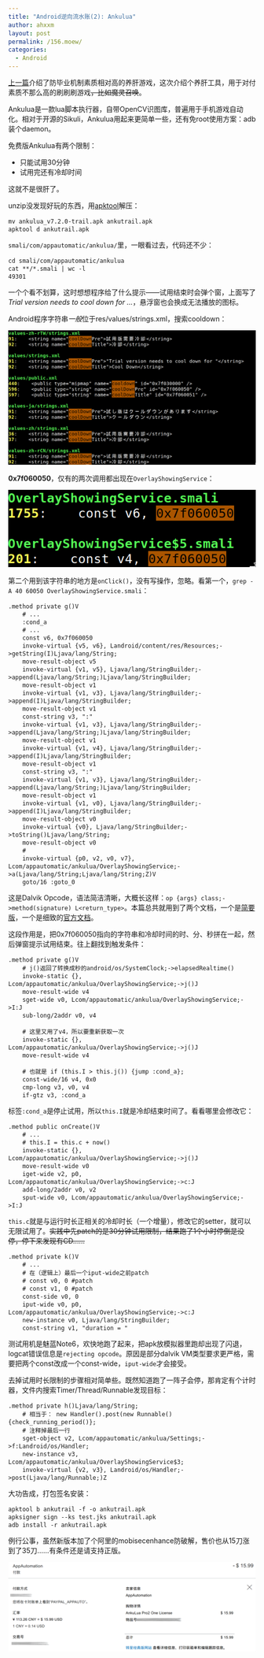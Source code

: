 ```yaml
---
title: "Android逆向流水账(2): Ankulua"
author: ahxxm
layout: post
permalink: /156.moew/
categories:
  - Android
---
```


[上一篇](https://ahxxm.com/155.moew/)介绍了防毕业机制素质相对高的养肝游戏，这次介绍个养肝工具，用于对付素质不那么高的刷刷刷游戏<del>，比如魔灵召唤</del>。

Ankulua是一款lua脚本执行器，自带OpenCV识图库，普遍用于手机游戏自动化。相对于开源的Sikuli，Ankulua用起来更简单一些，还有免root使用方案：adb装个daemon。

免费版Ankulua有两个限制：

- 只能试用30分钟
- 试用完还有冷却时间

这就不是很肝了。

unzip没发现好玩的东西，用[apktool](https://ibotpeaches.github.io/Apktool/)解压：
```
mv ankulua_v7.2.0-trail.apk ankutrail.apk
apktool d ankutrail.apk
```

`smali/com/appautomatic/ankulua/`里，一眼看过去，代码还不少：

```
cd smali/com/appautomatic/ankulua
cat **/*.smali | wc -l
49301
```

一个个看不划算，这时想想程序给了什么提示——试用结束时会弹个窗，上面写了*Trial version needs to cool down for ...*，悬浮窗也会换成无法播放的图标。

Android程序字符串*一般*位于res/values/strings.xml，搜索cooldown：

<img class="alignnone" src="https://raw.githubusercontent.com/ahxxm/ahxxm.github.io/master/images/ankulua/cooldown.png">

**0x7f060050**，仅有的两次调用都出现在`OverlayShowingService`：

<img class="alignnone" src="https://raw.githubusercontent.com/ahxxm/ahxxm.github.io/master/images/ankulua/cooldown-prompt.png">

第二个用到该字符串的地方是`onClick()`，没有写操作，忽略。看第一个，`grep -A 40 60050 OverlayShowingService.smali`：

```
.method private g()V 
    # ...
    :cond_a
    # ...
    const v6, 0x7f060050
    invoke-virtual {v5, v6}, Landroid/content/res/Resources;->getString(I)Ljava/lang/String;
    move-result-object v5
    invoke-virtual {v1, v5}, Ljava/lang/StringBuilder;->append(Ljava/lang/String;)Ljava/lang/StringBuilder;
    move-result-object v1
    invoke-virtual {v1, v3}, Ljava/lang/StringBuilder;->append(I)Ljava/lang/StringBuilder;
    move-result-object v1
    const-string v3, ":"
    invoke-virtual {v1, v3}, Ljava/lang/StringBuilder;->append(Ljava/lang/String;)Ljava/lang/StringBuilder;
    move-result-object v1
    invoke-virtual {v1, v4}, Ljava/lang/StringBuilder;->append(I)Ljava/lang/StringBuilder;
    move-result-object v1
    const-string v3, ":"
    invoke-virtual {v1, v3}, Ljava/lang/StringBuilder;->append(Ljava/lang/String;)Ljava/lang/StringBuilder;
    move-result-object v1
    invoke-virtual {v1, v0}, Ljava/lang/StringBuilder;->append(I)Ljava/lang/StringBuilder;
    move-result-object v0
    invoke-virtual {v0}, Ljava/lang/StringBuilder;->toString()Ljava/lang/String;
    move-result-object v0
    # 
    invoke-virtual {p0, v2, v0, v7}, Lcom/appautomatic/ankulua/OverlayShowingService;->a(Ljava/lang/String;Ljava/lang/String;Z)V
    goto/16 :goto_0
```

这是Dalvik Opcode，语法简洁清晰，大概长这样：`op {args} class;->method(signature) L<return_type>`。本篇总共就用到了两个文档，一个是[简要版](http://pallergabor.uw.hu/androidblog/dalvik_opcodes.html)，一个是细致的[官方文档](https://source.android.com/devices/tech/dalvik/dalvik-bytecode)。

这段作用是，把0x7f060050指向的字符串和冷却时间的时、分、秒拼在一起，然后弹窗提示试用结束。往上翻找到触发条件：

```
.method private g()V
    # j()返回了转换成秒的android/os/SystemClock;->elapsedRealtime()
    invoke-static {}, Lcom/appautomatic/ankulua/OverlayShowingService;->j()J
    move-result-wide v4
    sget-wide v0, Lcom/appautomatic/ankulua/OverlayShowingService;->I:J
    sub-long/2addr v0, v4
    
    # 这里又用了v4，所以要重新获取一次
    invoke-static {}, Lcom/appautomatic/ankulua/OverlayShowingService;->j()J
    move-result-wide v4 
    
    # 也就是 if (this.I > this.j()) {jump :cond_a};
    const-wide/16 v4, 0x0
    cmp-long v3, v0, v4
    if-gtz v3, :cond_a
```

标签`:cond_a`是停止试用，所以`this.I`就是冷却结束时间了。看看哪里会修改它：

```
.method public onCreate()V
    # ... 
    # this.I = this.c + now()
    invoke-static {}, Lcom/appautomatic/ankulua/OverlayShowingService;->j()J
    move-result-wide v0
    iget-wide v2, p0, Lcom/appautomatic/ankulua/OverlayShowingService;->c:J
    add-long/2addr v0, v2
    sput-wide v0, Lcom/appautomatic/ankulua/OverlayShowingService;->I:J
```

`this.c`就是与运行时长正相关的冷却时长（一个增量），修改它的setter，就可以无限试用了。<del>实践中先patch的是30分钟试用限制，结果跑了1个小时停倒是没停，停下来发现有CD……</del>

```
.method private k()V
    # ...
    # 在（逻辑上）最后一个iput-wide之前patch
    # const v0, 0 #patch
    # const v1, 0 #patch
    const-side v0, 0
    iput-wide v0, p0, Lcom/appautomatic/ankulua/OverlayShowingService;->c:J
    new-instance v0, Ljava/lang/StringBuilder;
    const-string v1, "duration = "
```

测试用机是魅蓝Note6，欢快地跑了起来，把apk放模拟器里跑却出现了闪退，logcat错误信息是`rejecting opcode`。原因是部分dalvik VM类型要求更严格，需要把两个const改成一个const-wide，`iput-wide`才会接受。

去掉试用时长限制的步骤相对简单些。既然知道跑了一阵子会停，那肯定有个计时器，文件内搜索Timer/Thread/Runnable发现目标：

```
.method private h()Ljava/lang/String;
    # 相当于： new Handler().post(new Runnable() {check_running_period()};
    # 注释掉最后一行
    sget-object v2, Lcom/appautomatic/ankulua/Settings;->f:Landroid/os/Handler;
    new-instance v3, Lcom/appautomatic/ankulua/OverlayShowingService$3;
    invoke-virtual {v2, v3}, Landroid/os/Handler;->post(Ljava/lang/Runnable;)Z
```

大功告成，打包签名安装：

```
apktool b ankutrail -f -o ankutrail.apk
apksigner sign --ks test.jks ankutrail.apk
adb install -r ankutrail.apk
```

例行公事，虽然新版本加了个阿里的mobisecenhance防破解，售价也从15刀涨到了35刀……有条件还是请支持正版。

<img class="alignnone" src="https://raw.githubusercontent.com/ahxxm/ahxxm.github.io/master/images/ankulua/order-mosaic.png">

